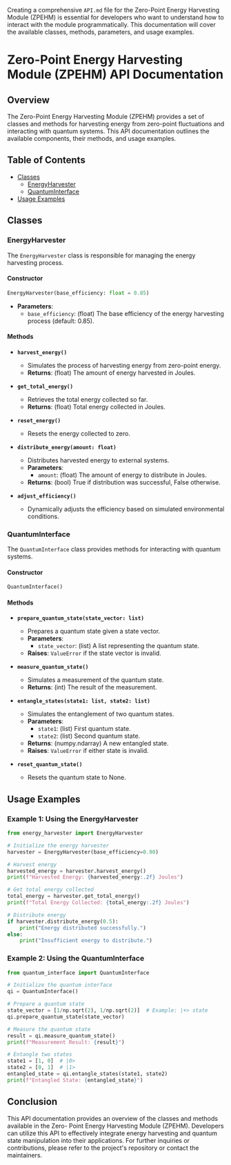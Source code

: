 Creating a comprehensive `API.md` file for the Zero-Point Energy Harvesting Module (ZPEHM) is essential for developers who want to understand how to interact with the module programmatically. This documentation will cover the available classes, methods, parameters, and usage examples.

# Zero-Point Energy Harvesting Module (ZPEHM) API Documentation

## Overview

The Zero-Point Energy Harvesting Module (ZPEHM) provides a set of classes and methods for harvesting energy from zero-point fluctuations and interacting with quantum systems. This API documentation outlines the available components, their methods, and usage examples.

## Table of Contents

- [Classes](#classes)
  - [EnergyHarvester](#energyharvester)
  - [QuantumInterface](#quantuminterface)
- [Usage Examples](#usage-examples)

## Classes

### EnergyHarvester

The `EnergyHarvester` class is responsible for managing the energy harvesting process.

#### Constructor

```python
EnergyHarvester(base_efficiency: float = 0.85)
```

- **Parameters**:
  - `base_efficiency`: (float) The base efficiency of the energy harvesting process (default: 0.85).

#### Methods

- **`harvest_energy()`**
  - Simulates the process of harvesting energy from zero-point energy.
  - **Returns**: (float) The amount of energy harvested in Joules.

- **`get_total_energy()`**
  - Retrieves the total energy collected so far.
  - **Returns**: (float) Total energy collected in Joules.

- **`reset_energy()`**
  - Resets the energy collected to zero.

- **`distribute_energy(amount: float)`**
  - Distributes harvested energy to external systems.
  - **Parameters**:
    - `amount`: (float) The amount of energy to distribute in Joules.
  - **Returns**: (bool) True if distribution was successful, False otherwise.

- **`adjust_efficiency()`**
  - Dynamically adjusts the efficiency based on simulated environmental conditions.

### QuantumInterface

The `QuantumInterface` class provides methods for interacting with quantum systems.

#### Constructor

```python
QuantumInterface()
```

#### Methods

- **`prepare_quantum_state(state_vector: list)`**
  - Prepares a quantum state given a state vector.
  - **Parameters**:
    - `state_vector`: (list) A list representing the quantum state.
  - **Raises**: `ValueError` if the state vector is invalid.

- **`measure_quantum_state()`**
  - Simulates a measurement of the quantum state.
  - **Returns**: (int) The result of the measurement.

- **`entangle_states(state1: list, state2: list)`**
  - Simulates the entanglement of two quantum states.
  - **Parameters**:
    - `state1`: (list) First quantum state.
    - `state2`: (list) Second quantum state.
  - **Returns**: (numpy.ndarray) A new entangled state.
  - **Raises**: `ValueError` if either state is invalid.

- **`reset_quantum_state()`**
  - Resets the quantum state to None.

## Usage Examples

### Example 1: Using the EnergyHarvester

```python
from energy_harvester import EnergyHarvester

# Initialize the energy harvester
harvester = EnergyHarvester(base_efficiency=0.90)

# Harvest energy
harvested_energy = harvester.harvest_energy()
print(f"Harvested Energy: {harvested_energy:.2f} Joules")

# Get total energy collected
total_energy = harvester.get_total_energy()
print(f"Total Energy Collected: {total_energy:.2f} Joules")

# Distribute energy
if harvester.distribute_energy(0.5):
    print("Energy distributed successfully.")
else:
    print("Insufficient energy to distribute.")
```

### Example 2: Using the QuantumInterface

```python
from quantum_interface import QuantumInterface

# Initialize the quantum interface
qi = QuantumInterface()

# Prepare a quantum state
state_vector = [1/np.sqrt(2), 1/np.sqrt(2)]  # Example: |+> state
qi.prepare_quantum_state(state_vector)

# Measure the quantum state
result = qi.measure_quantum_state()
print(f"Measurement Result: {result}")

# Entangle two states
state1 = [1, 0]  # |0>
state2 = [0, 1]  # |1>
entangled_state = qi.entangle_states(state1, state2)
print(f"Entangled State: {entangled_state}")
```

## Conclusion

This API documentation provides an overview of the classes and methods available in the Zero- Point Energy Harvesting Module (ZPEHM). Developers can utilize this API to effectively integrate energy harvesting and quantum state manipulation into their applications. For further inquiries or contributions, please refer to the project's repository or contact the maintainers.
